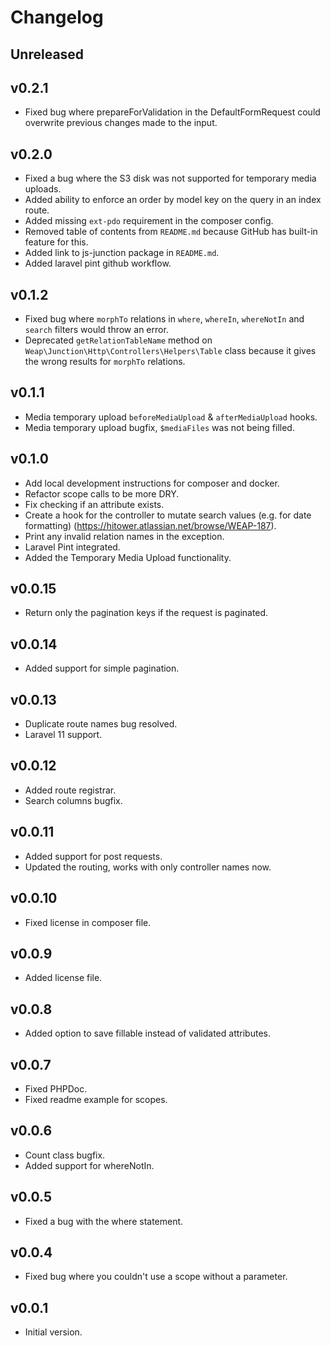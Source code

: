 # Changelog

## Unreleased

## v0.2.1
- Fixed bug where prepareForValidation in the DefaultFormRequest could overwrite previous changes made to the input.

## v0.2.0
- Fixed a bug where the S3 disk was not supported for temporary media uploads.
- Added ability to enforce an order by model key on the query in an index route.
- Added missing `ext-pdo` requirement in the composer config.
- Removed table of contents from `README.md` because GitHub has built-in feature for this.
- Added link to js-junction package in `README.md`.
- Added laravel pint github workflow.

## v0.1.2
- Fixed bug where `morphTo` relations in `where`, `whereIn`, `whereNotIn` and `search` filters would throw an error.
- Deprecated `getRelationTableName` method on `Weap\Junction\Http\Controllers\Helpers\Table` class because it gives the wrong results for `morphTo` relations.

## v0.1.1
- Media temporary upload `beforeMediaUpload` & `afterMediaUpload` hooks.
- Media temporary upload bugfix, `$mediaFiles` was not being filled.

## v0.1.0
- Add local development instructions for composer and docker.
- Refactor scope calls to be more DRY.
- Fix checking if an attribute exists.
- Create a hook for the controller to mutate search values (e.g. for date formatting) (https://hitower.atlassian.net/browse/WEAP-187).
- Print any invalid relation names in the exception.
- Laravel Pint integrated.
- Added the Temporary Media Upload functionality.

## v0.0.15
- Return only the pagination keys if the request is paginated.

## v0.0.14
- Added support for simple pagination.

## v0.0.13
- Duplicate route names bug resolved.
- Laravel 11 support.

## v0.0.12
- Added route registrar.
- Search columns bugfix.

## v0.0.11
- Added support for post requests.
- Updated the routing, works with only controller names now.

## v0.0.10
- Fixed license in composer file.

## v0.0.9
- Added license file.

## v0.0.8
- Added option to save fillable instead of validated attributes.

## v0.0.7
- Fixed PHPDoc.
- Fixed readme example for scopes.

## v0.0.6
- Count class bugfix.
- Added support for whereNotIn.

## v0.0.5
- Fixed a bug with the where statement.

## v0.0.4
- Fixed bug where you couldn't use a scope without a parameter.

## v0.0.1
- Initial version.
